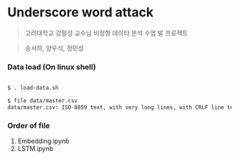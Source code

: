 # Underscore word attack

> 고려대학교 강필성 교수님 비정형 데이타 분석 수업 발 프로젝트

> 송서하, 양우식, 정민성

### Data load (On linux shell)

```bash

$ . load-data.sh

$ file data/master.csv
data/master.csv: ISO-8859 text, with very long lines, with CRLF line terminators

```

### Order of file

1. Embedding.ipynb
2. LSTM.ipynb